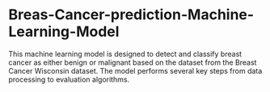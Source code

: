# Breas-Cancer-prediction-Machine-Learning-Model
This machine learning model is designed to detect and classify breast cancer as either benign or malignant based on the dataset from the Breast Cancer Wisconsin dataset. The model performs several key steps from data processing to evaluation algorithms.
